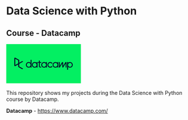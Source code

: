 # Data Science with Python
## Course - Datacamp

<img src="https://github.com/raquelcolares/data-science-with-python_Datacamp/blob/main/datacamp%20logo.png" width="200">

This repository shows my projects during the Data Science with Python course by Datacamp.



**Datacamp** - https://www.datacamp.com/


